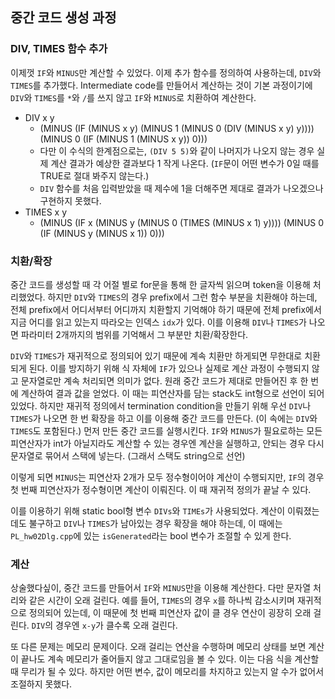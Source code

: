 ## 중간 코드 생성 과정

### DIV, TIMES 함수 추가

이제껏 `IF`와 `MINUS`만 계산할 수 있었다. 이제 추가 함수를 정의하여 사용하는데, `DIV`와 `TIMES`를 추가했다. Intermediate code를 만들어서 계산하는 것이 기본 과정이기에 `DIV`와 `TIMES`를 `*`와 `/`를 쓰지 않고 `IF`와 `MINUS`로 치환하여 계산한다.

- DIV x y
  - (MINUS (IF (MINUS x y) (MINUS 1 (MINUS 0 (DIV (MINUS x y) y)))) (MINUS 0 (IF (MINUS 1 (MINUS x y)) 0)))
  - 다만 이 수식의 한계점으로는, `(DIV 5 5)`와 같이 나머지가 나오지 않는 경우 실제 계산 결과가 예상한 결과보다 $1$ 작게 나온다. (`IF`문이 어떤 변수가 $0$일 때를 TRUE로 절대 봐주지 않는다.)
  - `DIV` 함수를 처음 입력받았을 때 제수에 $1$을 더해주면 제대로 결과가 나오겠으나 구현하지 못했다.
- TIMES x y
  - (MINUS (IF x (MINUS y (MINUS 0 (TIMES (MINUS x 1) y)))) (MINUS 0 (IF (MINUS y (MINUS x 1)) 0)))

### 치환/확장

중간 코드를 생성할 때 각 어절 별로 for문을 통해 한 글자씩 읽으며 token을 이용해 처리했었다. 하지만 `DIV`와 `TIMES`의 경우 prefix에서 그런 함수 부분을 치환해야 하는데, 전체 prefix에서 어디서부터 어디까지 치환할지 기억해야 하기 때문에 전체 prefix에서 지금 어디를 읽고 있는지 따라오는 인덱스 `idx`가 있다. 이를 이용해 `DIV`나 `TIMES`가 나오면 파라미터 2개까지의 범위를 기억해서 그 부분만 치환/확장한다.

`DIV`와 `TIMES`가 재귀적으로 정의되어 있기 때문에 계속 치환만 하게되면 무한대로 치환되게 된다. 이를 방지하기 위해 식 자체에 `IF`가 있으나 실제로 계산 과정이 수행되지 않고 문자열로만 계속 처리되면 의미가 없다. 원래 중간 코드가 제대로 만들어진 후 한 번에 계산하여 결과 값을 얻었다. 이 때는 피연산자를 담는 stack도 int형으로 선언이 되어 있었다. 하지만 재귀적 정의에서 termination condition을 만들기 위해 우선 `DIV`나 `TIMES`가 나오면 한 번 확장을 하고 이를 이용해 중간 코드를 만든다. (이 속에는 `DIV`와 `TIMES`도 포함된다.) 먼저 만든 중간 코드를 실행시킨다. `IF`와 `MINUS`가 필요로하는 모든 피연산자가 int가 아닐지라도 계산할 수 있는 경우엔 계산을 실행하고, 안되는 경우 다시 문자열로 묶어서 스택에 넣는다. (그래서 스택도 string으로 선언)

이렇게 되면 `MINUS`는 피연산자 2개가 모두 정수형이어야 계산이 수행되지만, `IF`의 경우 첫 번째 피연산자가 정수형이면 계산이 이뤄진다. 이 때 재귀적 정의가 끝날 수 있다.

이를 이용하기 위해 static bool형 변수 `DIVs`와 `TIMEs`가 사용되었다. 계산이 이뤄졌는데도 불구하고 `DIV`나 `TIMES`가 남아있는 경우 확장을 해야 하는데, 이 때에는 `PL_hw02Dlg.cpp`에 있는 `isGenerated`라는 bool 변수가 조절할 수 있게 한다.

### 계산

상술했다싶이, 중간 코드를 만들어서 `IF`와 `MINUS`만을 이용해 계산한다. 다만 문자열 처리와 같은 시간이 오래 걸린다. 예를 들어, `TIMES`의 경우 `x`를 하나씩 감소시키며 재귀적으로 정의되어 있는데, 이 때문에 첫 번째 피연산자 값이 클 경우 연산이 굉장히 오래 걸린다. `DIV`의 경우엔 `x-y`가 클수록 오래 걸린다.

또 다른 문제는 메모리 문제이다. 오래 걸리는 연산을 수행하며 메모리 상태를 보면 계산이 끝나도 계속 메모리가 줄어들지 않고 그대로임을 볼 수 있다. 이는 다음 식을 계산할 때 무리가 될 수 있다. 하지만 어떤 변수, 값이 메모리를 차지하고 있는지 알 수가 없어서 조절하지 못했다.